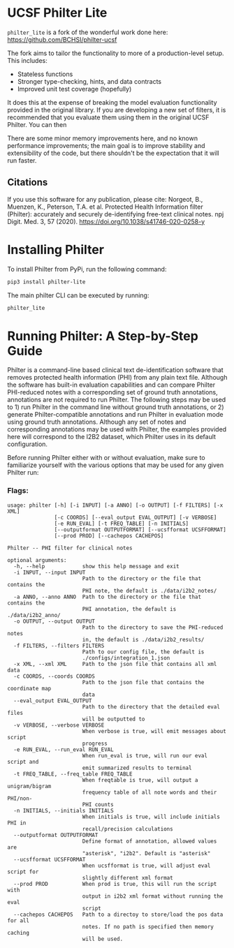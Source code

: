 # UCSF Philter Lite

`philter_lite` is a fork of the wonderful work done here: https://github.com/BCHSI/philter-ucsf

The fork aims to tailor the functionality to more of a production-level setup.  This includes:

* Stateless functions 
* Stronger type-checking, hints, and data contracts
* Improved unit test coverage (hopefully)

It does this at the expense of breaking the model evaluation functionality provided in the original library.  If you
are developing a new set of filters, it is recommended that you evaluate them using them in the original UCSF Philter.
You can then 

There are some minor memory improvements here, and no known performance improvements; the main goal is to improve 
stability and extensibility of the code, but there shouldn't be the expectation that it will run faster.

## Citations

If you use this software for any publication, please cite: Norgeot, B., Muenzen, K., Peterson, T.A. et al. 
Protected Health Information filter (Philter): accurately and securely de-identifying free-text clinical notes. 
npj Digit. Med. 3, 57 (2020). https://doi.org/10.1038/s41746-020-0258-y

# Installing Philter

To install Philter from PyPi, run the following command:

```bash
pip3 install philter-lite
```

The main philter CLI can be executed by running:

```bash
philter_lite
```

# Running Philter: A Step-by-Step Guide

Philter is a command-line based clinical text de-identification software that removes protected health information 
(PHI) from any plain text file. Although the software has built-in evaluation capabilities and can compare Philter 
PHI-reduced notes with a corresponding set of ground truth annotations, annotations are not required to run Philter. 
The following steps may be used to 1) run Philter in the command line without ground truth annotations, or 2) generate 
Philter-compatible annotations and run Philter in evaluation mode using ground truth annotations. Although any set of 
notes and corresponding annotations may be used with Philter, the examples provided here will correspond to the I2B2 
dataset, which Philter uses in its default configuration. 

Before running Philter either with or without evaluation, make sure to familiarize yourself with the various options 
that may be used for any given Philter run:

### Flags:

```
usage: philter [-h] [-i INPUT] [-a ANNO] [-o OUTPUT] [-f FILTERS] [-x XML]
               [-c COORDS] [--eval_output EVAL_OUTPUT] [-v VERBOSE]
               [-e RUN_EVAL] [-t FREQ_TABLE] [-n INITIALS]
               [--outputformat OUTPUTFORMAT] [--ucsfformat UCSFFORMAT]
               [--prod PROD] [--cachepos CACHEPOS]

Philter -- PHI filter for clinical notes

optional arguments:
  -h, --help            show this help message and exit
  -i INPUT, --input INPUT
                        Path to the directory or the file that contains the
                        PHI note, the default is ./data/i2b2_notes/
  -a ANNO, --anno ANNO  Path to the directory or the file that contains the
                        PHI annotation, the default is ./data/i2b2_anno/
  -o OUTPUT, --output OUTPUT
                        Path to the directory to save the PHI-reduced notes
                        in, the default is ./data/i2b2_results/
  -f FILTERS, --filters FILTERS
                        Path to our config file, the default is
                        ./configs/integration_1.json
  -x XML, --xml XML     Path to the json file that contains all xml data
  -c COORDS, --coords COORDS
                        Path to the json file that contains the coordinate map
                        data
  --eval_output EVAL_OUTPUT
                        Path to the directory that the detailed eval files
                        will be outputted to
  -v VERBOSE, --verbose VERBOSE
                        When verbose is true, will emit messages about script
                        progress
  -e RUN_EVAL, --run_eval RUN_EVAL
                        When run_eval is true, will run our eval script and
                        emit summarized results to terminal
  -t FREQ_TABLE, --freq_table FREQ_TABLE
                        When freqtable is true, will output a unigram/bigram
                        frequency table of all note words and their PHI/non-
                        PHI counts
  -n INITIALS, --initials INITIALS
                        When initials is true, will include initials PHI in
                        recall/precision calculations
  --outputformat OUTPUTFORMAT
                        Define format of annotation, allowed values are
                        "asterisk", "i2b2". Default is "asterisk"
  --ucsfformat UCSFFORMAT
                        When ucsfformat is true, will adjust eval script for
                        slightly different xml format
  --prod PROD           When prod is true, this will run the script with
                        output in i2b2 xml format without running the eval
                        script
  --cachepos CACHEPOS   Path to a directoy to store/load the pos data for all
                        notes. If no path is specified then memory caching
                        will be used.
```

